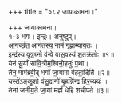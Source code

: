 +++
title = "०८२ जायाकामना।"

+++
जायाकामना।  
१-३ भगः। इन्द्रः। अनुष्टुप्।  
आ॒गच्छ॑त॒ आग॑तस्य॒ नाम॑ गृह्णाम्याय॒तः ।  
इन्द्र॑स्य वृत्र॒घ्नो व॑न्वे वास॒वस्य॑ श॒तक्र॑तोः ॥१॥  
येन॑ सू॒र्यां सा॑वि॒त्रीम॒श्विनो॒हतुः॑ प॒था।  
तेन॒ माम॑ब्रवी॒द् भगो॑ जा॒यामा व॑हता॒दिति॑ ॥२॥  
यस्ते॑ऽङ्कु॒शो व॑सु॒दानो॑ बृ॒हन्नि॑न्द्र हिर॒ण्ययः॑ ।  
तेना॑ जनीय॒ते जा॒यां मह्यं॑ धेहि शचीपते ॥३॥